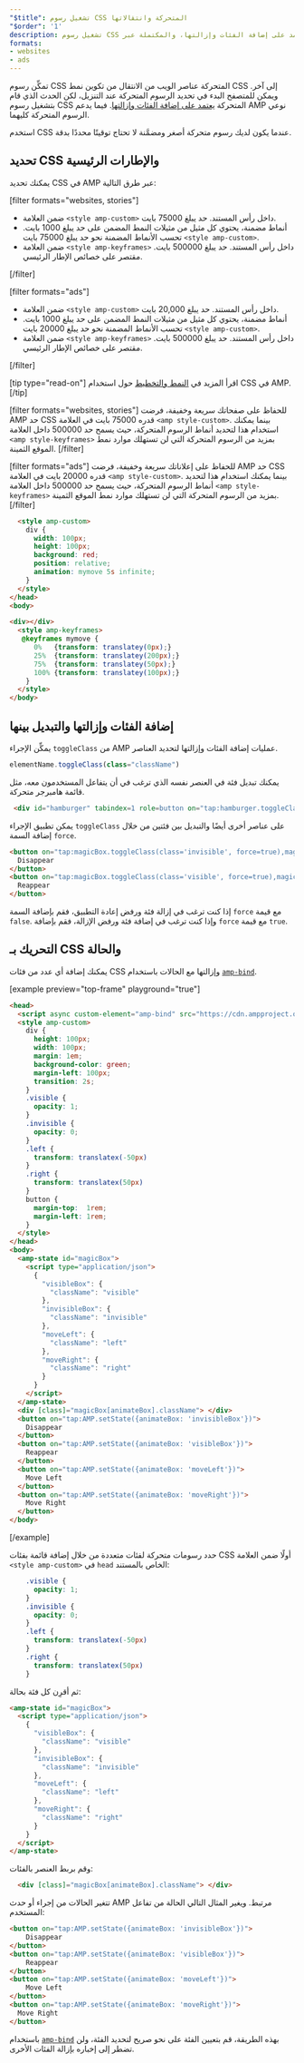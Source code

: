 ```yaml
---
"$title": تشغيل رسوم CSS المتحركة وانتقالاتها
"$order": '1'
description: تشغيل رسوم CSS المتحركة في الصفحات التي تعتمد على إضافة الفئات وإزالتها، والمكتملة عبر JavaScript. ويمكنك تحقيق السلوك نفسه في صفحات AMP من خلال استخدام إجراء toggleClass ...
formats:
- websites
- ads
---
```


تمكِّن رسوم CSS المتحركة عناصر الويب من الانتقال من تكوين نمط CSS إلى آخر. ويمكن للمتصفح البدء في تحديد الرسوم المتحركة عند التنزيل، لكن الحدث الذي قام بتشغيل رسوم CSS المتحركة [يعتمد على إضافة الفئات وإزالتها](https://developer.mozilla.org/en-US/docs/Web/CSS/CSS_Animations/Using_CSS_animations). فيما يدعم AMP نوعي الرسوم المتحركة كليهما.

استخدم CSS عندما يكون لديك رسوم متحركة أصغر ومضمَّنة لا تحتاج توقيتًا محددًا بدقة.

## تحديد CSS والإطارات الرئيسية

يمكنك تحديد CSS في AMP عبر طرق التالية:

[filter formats="websites, stories"]

- ضمن العلامة `<style amp-custom>` داخل رأس المستند. حد يبلغ 75000 بايت.
- أنماط مضمنة، يحتوي كل مثيل من مثيلات النمط المضمن على حد يبلغ 1000 بايت. تحسب الأنماط المضمنة نحو حد يبلغ 75000 بايت `<style amp-custom>`.
- ضمن العلامة `<style amp-keyframes>` داخل رأس المستند. حد يبلغ 500000 بايت. مقتصر على خصائص الإطار الرئيسي.

[/filter]

[filter formats="ads"]

- ضمن العلامة `<style amp-custom>` داخل رأس المستند. حد يبلغ 20,000 بايت.
- أنماط مضمنة، يحتوي كل مثيل من مثيلات النمط المضمن على حد يبلغ 1000 بايت. تحسب الأنماط المضمنة نحو حد يبلغ 20000 بايت `<style amp-custom>`.
- ضمن العلامة `<style amp-keyframes>` داخل رأس المستند. حد يبلغ 500000 بايت. مقتصر على خصائص الإطار الرئيسي.

[/filter]

[tip type="read-on"] اقرأ المزيد في [النمط والتخطيط](../style_and_layout/index.md) حول استخدام CSS في AMP. [/tip]

[filter formats="websites, stories"] للحفاظ على صفحاتك سريعة وخفيفة، فرضت AMP حد CSS قدره 75000 بايت في العلامة `<amp style-custom>`. بينما يمكنك استخدام هذا لتحديد أنماط الرسوم المتحركة، حيث يسمح حد 500000 داخل العلامة `<amp style-keyframes>` بمزيد من الرسوم المتحركة التي لن تستهلك موارد نمط الموقع الثمينة. [/filter]

[filter formats="ads"] للحفاظ على إعلاناتك سريعة وخفيفة، فرضت AMP حد CSS قدره 20000 بايت في العلامة `<amp style-custom>`. بينما يمكنك استخدام هذا لتحديد أنماط الرسوم المتحركة، حيث يسمح حد 500000 داخل العلامة `<amp style-keyframes>` بمزيد من الرسوم المتحركة التي لن تستهلك موارد نمط الموقع الثمينة. [/filter]

```html
  <style amp-custom>
    div {
      width: 100px;
      height: 100px;
      background: red;
      position: relative;
      animation: mymove 5s infinite;
    }
  </style>
</head>
<body>

<div></div>
  <style amp-keyframes>
   @keyframes mymove {
      0%   {transform: translatey(0px);}
      25%  {transform: translatey(200px);}
      75%  {transform: translatey(50px);}
      100% {transform: translatey(100px);}
    }
  </style>
</body>
```

## إضافة الفئات وإزالتها والتبديل بينها

يمكِّن الإجراء `toggleClass` من AMP عمليات إضافة الفئات وإزالتها لتحديد العناصر.

```js
elementName.toggleClass(class="className")
```

يمكنك تبديل فئة في العنصر نفسه الذي ترغب في أن يتفاعل المستخدمون معه، مثل قائمة هامبرجر متحركة.

```html
 <div id="hamburger" tabindex=1 role=button on="tap:hamburger.toggleClass(class='close')">

```

يمكن تطبيق الإجراء `toggleClass` على عناصر أخرى أيضًا والتبديل بين فئتين من خلال إضافة السمة `force`.

```html
<button on="tap:magicBox.toggleClass(class='invisible', force=true),magicBox.toggleClass(class='visible', force=false)">
  Disappear
</button>
<button on="tap:magicBox.toggleClass(class='visible', force=true),magicBox.toggleClass(class='invisible', force=false)">
  Reappear
</button>
```

إذا كنت ترغب في إزالة فئة ورفض إعادة التطبيق، فقم بإضافة السمة `force` مع قيمة `false`. وإذا كنت ترغب في إضافة فئة ورفض الإزالة، فقم بإضافة `force` مع قيمة `true`.

## التحريك بـ CSS والحالة

يمكنك إضافة أي عدد من فئات CSS وإزالتها مع الحالات باستخدام [`amp-bind`](../../../../documentation/components/reference/amp-bind.md).

[example preview="top-frame" playground="true"]
```html
<head>
  <script async custom-element="amp-bind" src="https://cdn.ampproject.org/v0/amp-bind-0.1.js"></script>
  <style amp-custom>
    div {
      height: 100px;
      width: 100px;
      margin: 1em;
      background-color: green;
      margin-left: 100px;
      transition: 2s;
    }
    .visible {
      opacity: 1;
    }
    .invisible {
      opacity: 0;
    }
    .left {
      transform: translatex(-50px)
    }
    .right {
      transform: translatex(50px)
    }
    button {
      margin-top:  1rem;
      margin-left: 1rem;
    }
  </style>
</head>
<body>
  <amp-state id="magicBox">
    <script type="application/json">
      {
        "visibleBox": {
          "className": "visible"
        },
        "invisibleBox": {
          "className": "invisible"
        },
        "moveLeft": {
          "className": "left"
        },
        "moveRight": {
          "className": "right"
        }
      }
    </script>
  </amp-state>
  <div [class]="magicBox[animateBox].className"> </div>
  <button on="tap:AMP.setState({animateBox: 'invisibleBox'})">
    Disappear
  </button>
  <button on="tap:AMP.setState({animateBox: 'visibleBox'})">
    Reappear
  </button>
  <button on="tap:AMP.setState({animateBox: 'moveLeft'})">
    Move Left
  </button>
  <button on="tap:AMP.setState({animateBox: 'moveRight'})">
    Move Right
  </button>
</body>
```
[/example]

حدد رسومات متحركة لفئات متعددة من خلال إضافة قائمة بفئات CSS أولًا ضمن العلامة `<style amp-custom>` في `head` الخاص بالمستند:

```css
    .visible {
      opacity: 1;
    }
    .invisible {
      opacity: 0;
    }
    .left {
      transform: translatex(-50px)
    }
    .right {
      transform: translatex(50px)
    }
```

ثم أقرِن كل فئة بحالة:

```html
<amp-state id="magicBox">
  <script type="application/json">
    {
      "visibleBox": {
        "className": "visible"
      },
      "invisibleBox": {
        "className": "invisible"
      },
      "moveLeft": {
        "className": "left"
      },
      "moveRight": {
        "className": "right"
      }
    }
  </script>
</amp-state>
```

وقم بربط العنصر بالفئات:

```html
  <div [class]="magicBox[animateBox].className"> </div>
```

تتغير الحالات من إجراء أو حدث AMP مرتبط. ويغير المثال التالي الحالة من تفاعل المستخدم:

```html
<button on="tap:AMP.setState({animateBox: 'invisibleBox'})">
    Disappear
</button>
<button on="tap:AMP.setState({animateBox: 'visibleBox'})">
    Reappear
</button>
<button on="tap:AMP.setState({animateBox: 'moveLeft'})">
    Move Left
</button>
<button on="tap:AMP.setState({animateBox: 'moveRight'})">
  Move Right
</button>
```

باستخدام [`amp-bind`](../../../../documentation/components/reference/amp-bind.md) بهذه الطريقة، قم بتعيين الفئة على نحو صريح لتحديد الفئة، ولن تضطر إلى إخباره بإزالة الفئات الأخرى.
